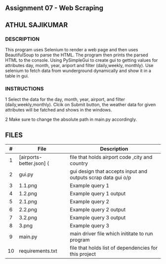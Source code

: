 ## Assignment 07 - Web Scraping
## ATHUL SAJIKUMAR
### DESCRIPTION
This program uses Selenium to render a web page and then uses BeautifulSoup to parse the HTML.
The program then prints the parsed HTML to the console.
Using PySimpleGui to create gui to getting values for attributes day, month, year, ariport and filter (daily,weekly, monthly). Use selenium to fetch data from wunderground dynamically  and show it in a table in gui.

### INSTRUCTIONS
1 Select the data for  the  day, month, year, airport, and filter (daily,weekly,monthly). Clcik on Submit button, the weather data for given attributes will be fatched and shows in the windows.

2 Make sure to change the absolute path in main.py accordingly.


## FILES
|   #   | File            | Description                                        |
| :---: | --------------- | -------------------------------------------------- |
|   1   | [airports-better.json] (        | file that holds airport code ,city and country   |
|   2   | gui.py                 |gui design that accepts input and outputs scrap data gui o/p|
|   3   |    1.1.png  | Example query 1|
|   4   |    1.2.png  |Example query 1 output|
|   5   |    2.1.png  |Example query 2| 
|   6   |    2.2.png  |Example query 2 output|
|   7   |    3.2.png  |Example query 3 output|
|   8   |    3.png    |Example query 3 |
|   9   |  main.py    | main driver file which inititate to run program    |
|   10  | requirements.txt      | file that holds list of dependencies for this project   |


